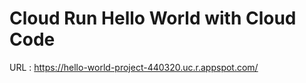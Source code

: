 # Cloud Run Hello World with Cloud Code

URL : https://hello-world-project-440320.uc.r.appspot.com/
